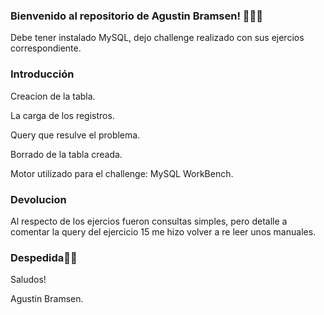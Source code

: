 ### Bienvenido al repositorio de Agustin Bramsen! 👨🏼‍💻

Debe tener instalado MySQL, dejo challenge realizado con sus ejercios correspondiente.

### Introducción
Creacion de la tabla.

La carga de los registros.

Query que resulve el problema.

Borrado de la tabla creada.

Motor utilizado para el challenge: MySQL WorkBench.

### Devolucion
Al respecto de los ejercios fueron consultas simples, pero detalle a comentar la query del ejercicio 15 me hizo volver a re leer unos manuales.

### Despedida👏🏼
Saludos!

Agustin Bramsen.
